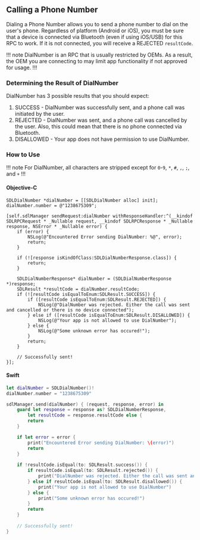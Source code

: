 ## Calling a Phone Number
Dialing a Phone Number allows you to send a phone number to dial on the user's phone. Regardless of platform (Android or iOS), you must be sure that a device is connected via Bluetooth (even if using iOS/USB) for this RPC to work. If it is not connected, you will receive a REJECTED `resultCode`.

!!! note
DialNumber is an RPC that is usually restricted by OEMs. As a result, the OEM you are connecting to may limit app functionality if not approved for usage.
!!!

### Determining the Result of DialNumber
DialNumber has 3 possible results that you should expect:

1. SUCCESS - DialNumber was successfully sent, and a phone call was initiated by the user.
2. REJECTED - DialNumber was sent, and a phone call was cancelled by the user. Also, this could mean that there is no phone connected via Bluetooth.
3. DISALLOWED - Your app does not have permission to use DialNumber.

### How to Use
!!! note
For DialNumber, all characters are stripped except for `0`-`9`, `*`, `#`, `,`, `;`, and `+`
!!!

#### Objective-C
```objc
SDLDialNumber *dialNumber = [[SDLDialNumber alloc] init];
dialNumber.number = @"1238675309";

[self.sdlManager sendRequest:dialNumber withResponseHandler:^(__kindof SDLRPCRequest * _Nullable request, __kindof SDLRPCResponse * _Nullable response, NSError * _Nullable error) {
    if (error) {
        NSLog(@"Encountered Error sending DialNumber: %@", error);
        return;
    }
    
    if (![response isKindOfClass:SDLDialNumberResponse.class]) {
        return;
    }

    SDLDialNumberResponse* dialNumber = (SDLDialNumberResponse *)response;
    SDLResult *resultCode = dialNumber.resultCode;
    if (![resultCode isEqualToEnum:SDLResult.SUCCESS]) {
		if ([resultCode isEqualToEnum:SDLResult.REJECTED]) {
	        NSLog(@"DialNumber was rejected. Either the call was sent and cancelled or there is no device connected");
	    } else if ([resultCode isEqualToEnum:SDLResult.DISALLOWED]) {
	        NSLog(@"Your app is not allowed to use DialNumber");
	    } else { 	
	    	NSLog(@"Some unknown error has occured!");
	    }
	    return;
    }

	// Successfully sent!
}];
```

#### Swift
```swift
let dialNumber = SDLDialNumber()!
dialNumber.number = "1238675309"

sdlManager.send(dialNumber) { (request, response, error) in
    guard let response = response as? SDLDialNumberResponse,
        let resultCode = response.resultCode else {
        return
    }

    if let error = error {
        print("Encountered Error sending DialNumber: \(error)")
        return
    }
    
    if !resultCode.isEqual(to: SDLResult.success()) {
        if resultCode.isEqual(to: SDLResult.rejected()) {
            print("DialNumber was rejected. Either the call was sent and cancelled or there is no device connected")
        } else if resultCode.isEqual(to: SDLResult.disallowed()) {
            print("Your app is not allowed to use DialNumber")
        } else {
            print("Some unknown error has occured!")
        }
        return
    }
    
    // Successfully sent!
}
```